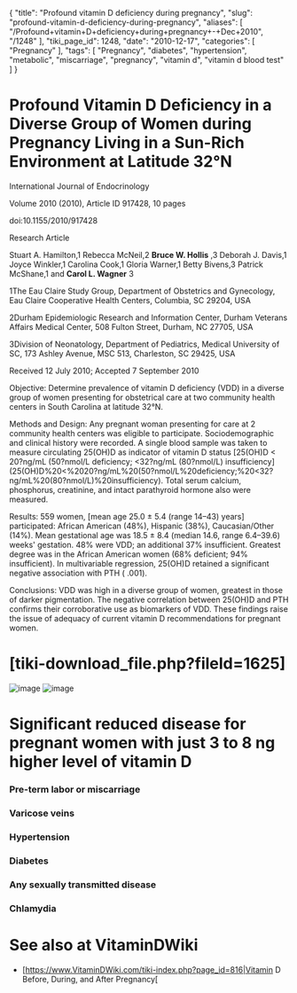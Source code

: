 {
    "title": "Profound vitamin D deficiency during pregnancy",
    "slug": "profound-vitamin-d-deficiency-during-pregnancy",
    "aliases": [
        "/Profound+vitamin+D+deficiency+during+pregnancy+-+Dec+2010",
        "/1248"
    ],
    "tiki_page_id": 1248,
    "date": "2010-12-17",
    "categories": [
        "Pregnancy"
    ],
    "tags": [
        "Pregnancy",
        "diabetes",
        "hypertension",
        "metabolic",
        "miscarriage",
        "pregnancy",
        "vitamin d",
        "vitamin d blood test"
    ]
}


# Profound Vitamin D Deficiency in a Diverse Group of Women during Pregnancy Living in a Sun-Rich Environment at Latitude 32°N

International Journal of Endocrinology

Volume 2010 (2010), Article ID 917428, 10 pages

doi:10.1155/2010/917428

Research Article

Stuart A. Hamilton,1 Rebecca McNeil,2  **Bruce W. Hollis** ,3 Deborah J. Davis,1 Joyce Winkler,1 Carolina Cook,1 Gloria Warner,1 Betty Bivens,3 Patrick McShane,1 and  **Carol L. Wagner** 3

1The Eau Claire Study Group, Department of Obstetrics and Gynecology, Eau Claire Cooperative Health Centers, Columbia, SC 29204, USA

2Durham Epidemiologic Research and Information Center, Durham Veterans Affairs Medical Center, 508 Fulton Street, Durham, NC 27705, USA

3Division of Neonatology, Department of Pediatrics, Medical University of SC, 173 Ashley Avenue, MSC 513, Charleston, SC 29425, USA

Received 12 July 2010; Accepted 7 September 2010

Objective: Determine prevalence of vitamin D deficiency (VDD) in a diverse group of women presenting for obstetrical care at two community health centers in South Carolina at latitude 32°N. 

Methods and Design: Any pregnant woman presenting for care at 2 community health centers was eligible to participate. Sociodemographic and clinical history were recorded. A single blood sample was taken to measure circulating 25(OH)D as indicator of vitamin D status [25(OH)D < 20?ng/mL (50?nmol/L deficiency; <32?ng/mL (80?nmol/L) insufficiency](25(OH)D%20<%2020?ng/mL%20(50?nmol/L%20deficiency;%20<32?ng/mL%20(80?nmol/L)%20insufficiency). Total serum calcium, phosphorus, creatinine, and intact parathyroid hormone also were measured. 

Results: 559 women, <span>[mean age 25.0 ± 5.4 (range 14–43) years]</span> participated: African American (48%), Hispanic (38%), Caucasian/Other (14%).  Mean gestational age was 18.5 ± 8.4 (median 14.6, range 6.4–39.6) weeks' gestation. 48% were VDD; an additional 37% insufficient. Greatest degree was in the African American women (68% deficient; 94% insufficient). In multivariable regression, 25(OH)D retained a significant negative association with PTH ( .001). 

Conclusions: VDD was high in a diverse group of women, greatest in those of darker pigmentation. The negative correlation between 25(OH)D and PTH confirms their corroborative use as biomarkers of VDD. These findings raise the issue of adequacy of current vitamin D recommendations for pregnant women.

# <span>[tiki-download_file.php?fileId=1625]</span>

<img src="https://d1bk1kqxc0sym.cloudfront.net/attachments/gif/profound-vs-skin-color.gif" alt="image">

<img src="https://d1bk1kqxc0sym.cloudfront.net/attachments/gif/profound-vs-diease.gif" alt="image">

# Significant reduced disease for pregnant women with just 3 to 8 ng higher level of vitamin D

### Pre-term labor or miscarriage

### Varicose veins

### Hypertension

### Diabetes

### Any sexually transmitted disease

### Chlamydia

# See also at VitaminDWiki

* [https://www.VitaminDWiki.com/tiki-index.php?page_id=816|Vitamin D Before, During, and After Pregnancy[